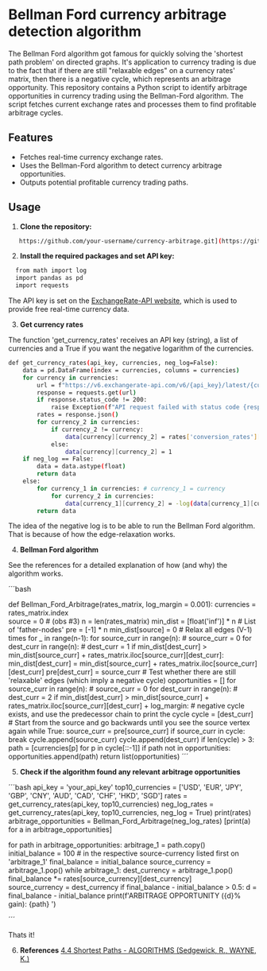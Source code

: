 # Bellman Ford currency arbitrage detection algorithm

The Bellman Ford algorithm got famous for quickly solving the 'shortest path problem' on directed graphs. It's application to currency trading is due to the fact that if there are still "relaxable edges" on a currency rates' matrix, then there is a negative cycle, which represents an arbitrage opportunity. This repository contains a Python script to identify arbitrage opportunities in currency trading using the Bellman-Ford algorithm. The script fetches current exchange rates and processes them to find profitable arbitrage cycles.

## Features

- Fetches real-time currency exchange rates.
- Uses the Bellman-Ford algorithm to detect currency arbitrage opportunities.
- Outputs potential profitable currency trading paths.

## Usage

1. **Clone the repository:**

```bash
   https://github.com/your-username/currency-arbitrage.git](https://github.com/d-roizman/Bellman-Ford-currency-arbitrage/blob/Quant_Finance/currency_arbitrage_bellman_ford.py
```


2. **Install the required packages and set API key:**

```bash
  from math import log
  import pandas as pd
  import requests
```

The API key is set on the [ExchangeRate-API website](https://www.exchangerate-api.com/), which is used to provide free real-time currency data.


3. **Get currency rates**

The function 'get_currency_rates' receives an API key (string), a list of currencies and a True if you want the negative logarithm of the currencies.

```bash
def get_currency_rates(api_key, currencies, neg_log=False):
    data = pd.DataFrame(index = currencies, columns = currencies)
    for currency in currencies:
        url = f"https://v6.exchangerate-api.com/v6/{api_key}/latest/{currency}"
        response = requests.get(url)   
        if response.status_code != 200:
            raise Exception(f"API request failed with status code {response.status_code}")   
        rates = response.json()
        for currency_2 in currencies:
            if currency_2 != currency:
                data[currency][currency_2] = rates['conversion_rates'][currency_2]
            else:
                data[currency][currency_2] = 1
    if neg_log == False:
        data = data.astype(float)
        return data
    else:
        for currency_1 in currencies: # currency_1 = currency
            for currency_2 in currencies:
                data[currency_1][currency_2] = -log(data[currency_1][currency_2]) 
        return data
```
The idea of the negative log is to be able to run the Bellman Ford algorithm. That is because of how the edge-relaxation works.


4. **Bellman Ford algorithm**

See the references for a detailed explanation of how (and why) the algorithm works.

´´´bash

def Bellman_Ford_Arbitrage(rates_matrix, log_margin = 0.001):
    currencies = rates_matrix.index    
    source = 0 # (obs #3)
    n = len(rates_matrix)
    min_dist = [float('inf')] * n
    # List of 'father-nodes'
    pre = [-1] * n
    min_dist[source] = 0
    # Relax all edges (V-1) times
    for _ in range(n-1):
        for source_curr in range(n): # source_curr = 0
            for dest_curr in range(n): # dest_curr = 1
                if min_dist[dest_curr] > min_dist[source_curr] + rates_matrix.iloc[source_curr][dest_curr]:
                    min_dist[dest_curr] = min_dist[source_curr] + rates_matrix.iloc[source_curr][dest_curr]
                    pre[dest_curr] = source_curr
    # Test whether there are still 'relaxable' edges (which imply a negative cycle)
    opportunities = []
    for source_curr in range(n): # source_curr = 0
        for dest_curr in range(n): # dest_curr = 2
            if min_dist[dest_curr] > min_dist[source_curr] + rates_matrix.iloc[source_curr][dest_curr] + log_margin:
                # negative cycle exists, and use the predecessor chain to print the cycle
                cycle = [dest_curr]
                # Start from the source and go backwards until you see the source vertex again
                while True:
                    source_curr = pre[source_curr]
                    if source_curr in cycle:
                        break
                    cycle.append(source_curr)
                cycle.append(dest_curr)
                if len(cycle) > 3:
                    path = [currencies[p] for p in cycle[::-1]]
                    if path not in opportunities:
                        opportunities.append(path)
    return list(opportunities)
´´´


5. **Check if the algorithm found any relevant arbitrage opportunities**

´´´bash
api_key = 'your_api_key'
top10_currencies = ['USD', 'EUR', 'JPY', 'GBP', 'CNY', 'AUD', 'CAD', 'CHF', 'HKD', 'SGD']
rates = get_currency_rates(api_key, top10_currencies)
neg_log_rates = get_currency_rates(api_key, top10_currencies, neg_log = True)
print(rates)
arbitrage_opportunities = Bellman_Ford_Arbitrage(neg_log_rates)
[print(a) for a in arbitrage_opportunities]

for path in arbitrage_opportunities:
    arbitrage_1 = path.copy()    
    initial_balance = 100 # in the respective source-currency listed first on 'arbitrage_1'
    final_balance = initial_balance
    source_currency = arbitrage_1.pop()
    while arbitrage_1:
        dest_currency = arbitrage_1.pop()
        final_balance *= rates[source_currency][dest_currency]        
        source_currency = dest_currency
    if final_balance - initial_balance > 0.5:
        d = final_balance - initial_balance
        print(f'ARBITRAGE OPPORTUNITY ({d}% gain): {path} ')

´´´

Thats it!

   
6. **References**
   [4.4 Shortest Paths - ALGORITHMS (Sedgewick, R., WAYNE, K.)](https://algs4.cs.princeton.edu/44sp/)
